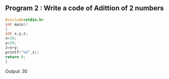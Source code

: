 ##  Program 2 : Write a code of Adittion of 2 numbers
```C
#include<stdio.h>
int main()
{
int x,y,z;
x=10;
y=20;
z=x+y;
printf("%d",z);
return 0;
}
```

Output: 30
